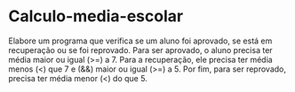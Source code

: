 # Calculo-media-escolar

Elabore um programa que verifica se um aluno foi aprovado, se está em recuperação ou se foi reprovado.
Para ser aprovado, o aluno precisa ter média maior ou igual (>=) a 7. Para a recuperação, ele precisa ter média menos (<) que 7 e (&&) maior ou igual (>=) a 5. Por fim, para ser reprovado, precisa ter média menor (<) do que 5.
